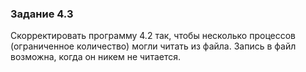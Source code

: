 ### Задание 4.3
Скорректировать программу 4.2 так, чтобы несколько процессов (ограниченное количество) могли читать из файла. Запись в файл возможна, когда он никем не читается.
